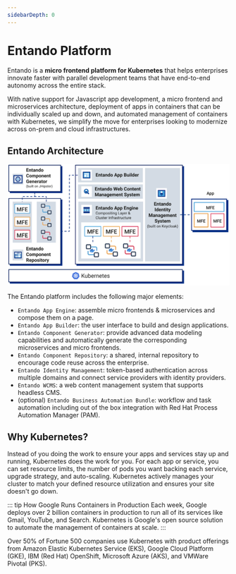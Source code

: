 ```yaml
---
sidebarDepth: 0
---
```


# Entando Platform

Entando is a **micro frontend platform for Kubernetes** that helps enterprises innovate faster with parallel development teams that have end-to-end autonomy across the entire stack.

With native support for Javascript app development, a micro frontend and microservices architecture, deployment of apps in containers that can be individually scaled up and down, and automated management of containers with Kubernetes, we simplify the move for enterprises looking to modernize across on-prem and cloud infrastructures.

## Entando Architecture

![entando-architecture](./entando-architecture.png)

The Entando platform includes the following major elements:

- `Entando App Engine`: assemble micro frontends & microservices and compose them on a page.
- `Entando App Builder`: the user interface to build and design applications.
- `Entando Component Generator`: provide advanced data modeling capabilities and automatically generate the corresponding microservices and micro frontends.
- `Entando Component Repository`: a shared, internal repository to encourage code reuse across the enterprise.
- `Entando Identity Management`: token-based authentication across multiple domains and connect service providers with identity providers.
- `Entando WCMS`: a web content management system that supports headless CMS.
- (optional) `Entando Business Automation Bundle`: workflow and task automation including out of the box integration with Red Hat Process Automation Manager (PAM).

## Why Kubernetes?

Instead of you doing the work to ensure your apps and services stay up and running, Kubernetes does the work for you. For each app or service, you can set resource limits, the number of pods you want backing each service, upgrade strategy, and auto-scaling. Kubernetes actively manages your cluster to match your defined resource utilization and ensures your site doesn't go down.

::: tip How Google Runs Containers in Production
Each week, Google deploys over 2 billion containers in production to run all of its services like Gmail, YouTube, and Search. Kubernetes is Google's open source solution to automate the management of containers at scale.
:::

Over 50% of Fortune 500 companies use Kubernetes with product offerings from Amazon Elastic Kubernetes Service (EKS), Google Cloud Platform (GKE), IBM (Red Hat) OpenShift, Microsoft Azure (AKS), and VMWare Pivotal (PKS).
